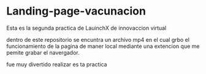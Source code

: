 # Landing-page-vacunacion
Esta es la segunda practica de LauinchX de innovaccion virtual

dentro de este repositorio se encuntra un archivo mp4 en el cual grbo el funcionamiento de la 
pagina de maner local mediante una extencion que me pemite grabar el navergador.

fue muy divertido realizar es ta practica 
